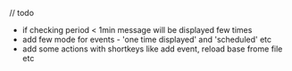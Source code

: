 // todo
- if checking period < 1min message will be displayed few times
- add few mode for events - 'one time displayed' and 'scheduled' etc
- add some actions with shortkeys like add event, reload base frome file etc
